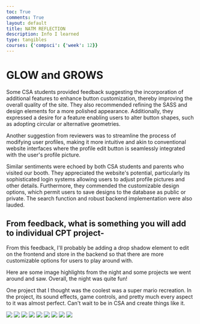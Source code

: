 ```yaml
---
toc: True
comments: True
layout: default
title: NATM REFLECTION
description: Info I learned
type: tangibles
courses: {'compsci': {'week': 12}}
---
```


# GLOW and GROWS

Some CSA students provided feedback suggesting the incorporation of additional features to enhance button customization, thereby improving the overall quality of the site. They also recommended refining the SASS and design elements for a more polished appearance. Additionally, they expressed a desire for a feature enabling users to alter button shapes, such as adopting circular or alternative geometries.

Another suggestion from reviewers was to streamline the process of modifying user profiles, making it more intuitive and akin to conventional website interfaces where the profile edit button is seamlessly integrated with the user's profile picture.

Similar sentiments were echoed by both CSA students and parents who visited our booth. They appreciated the website's potential, particularly its sophisticated login systems allowing users to adjust profile pictures and other details. Furthermore, they commended the customizable design options, which permit users to save designs to the database as public or private. The search function and robust backend implementation were also lauded.

## From feedback, what is something you will add to individual CPT project-

From this feedback, I'll probably be adding a drop shadow element to edit on the frontend and store in the backend
so that there are more customizable options for users to play around with. 

Here are some image highlights from the night and some projects we went around and saw. Overall, the night was quite fun!

One project that I thought was the coolest was a super mario recreation. In the project, its sound effects, game controls, and pretty much every aspect to it was almost perfect. Can't wait to be in CSA and create things like it.

![](../../../images/IMG_5933.JPG)
![](../../../images/IMG_5934.JPG)
![](../../../images/IMG_5935.JPG)
![](../../../images/IMG_5936.JPG)
![](../../../images/IMG_5937.JPG)
![](../../../images/IMG_5938.JPG)
![](../../../images/IMG_5939.JPG)
![](../../../images/IMG_5940.JPG)
![](../../../images/IMG_5941.JPG)